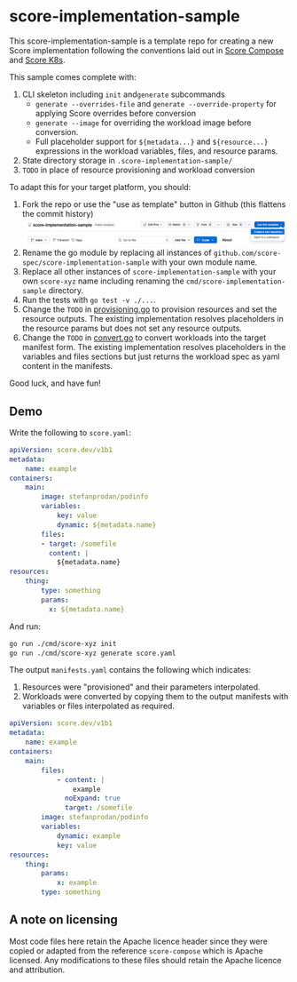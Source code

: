 # score-implementation-sample

This score-implementation-sample is a template repo for creating a new Score implementation following the conventions laid out in [Score Compose](https://github.com/score-spec/score-compose) and [Score K8s](https://github.com/score-spec/score-k8s).

This sample comes complete with:

1. CLI skeleton including `init` and`generate` subcommands
    - `generate --overrides-file` and `generate --override-property` for applying Score overrides before conversion
    - `generate --image` for overriding the workload image before conversion.
    - Full placeholder support for `${metadata...}` and `${resource...}` expressions in the workload variables, files, and resource params.
2. State directory storage in `.score-implementation-sample/`
3. `TODO` in place of resource provisioning and workload conversion

To adapt this for your target platform, you should:

1. Fork the repo or use the "use as template" button in Github (this flattens the commit history)
    ![use-as-template](use-template-screenshot.png)
2. Rename the go module by replacing all instances of `github.com/score-spec/score-implementation-sample` with your own module name.
3. Replace all other instances of `score-implementation-sample` with your own `score-xyz` name including renaming the `cmd/score-implementation-sample` directory.
4. Run the tests with `go test -v ./...`.
5. Change the `TODO` in [provisioning.go](./internal/provisioners/provisioning.go) to provision resources and set the resource outputs. The existing implementation resolves placeholders in the resource params but does not set any resource outputs.
6. Change the `TODO` in [convert.go](./internal/convert/convert.go) to convert workloads into the target manifest form. The existing implementation resolves placeholders in the variables and files sections but just returns the workload spec as yaml content in the manifests.

Good luck, and have fun!

## Demo

Write the following to `score.yaml`:

```yaml
apiVersion: score.dev/v1b1
metadata:
    name: example
containers:
    main:
        image: stefanprodan/podinfo
        variables:
            key: value
            dynamic: ${metadata.name}
        files:
        - target: /somefile
          content: |
            ${metadata.name}
resources:
    thing:
        type: something
        params:
          x: ${metadata.name}
```

And run:

```sh
go run ./cmd/score-xyz init
go run ./cmd/score-xyz generate score.yaml
```

The output `manifests.yaml` contains the following which indicates:

1. Resources were "provisioned" and their parameters interpolated.
2. Workloads were converted by copying them to the output manifests with variables or files interpolated as required.

```yaml
apiVersion: score.dev/v1b1
metadata:
    name: example
containers:
    main:
        files:
            - content: |
                example
              noExpand: true
              target: /somefile
        image: stefanprodan/podinfo
        variables:
            dynamic: example
            key: value
resources:
    thing:
        params:
            x: example
        type: something
```

## A note on licensing

Most code files here retain the Apache licence header since they were copied or adapted from the reference `score-compose` which is Apache licensed. Any modifications to these files should retain the Apache licence and attribution.
